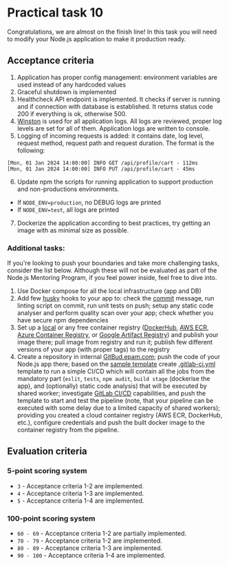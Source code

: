 # Practical task 10

Congratulations, we are almost on the finish line! In this task you will need to modify your Node.js application to make it production ready.

## Acceptance criteria
   
1. Application has proper config management: environment variables are used instead of any hardcoded values 
2. Graceful shutdown is implemented 
3. Healthcheck API endpoint is implemented. It checks if server is running and if connection with database is established. It returns status code 200 if everything is ok, otherwise 500. 
4. [Winston](https://www.npmjs.com/package/winston) is used for all application logs. All logs are reviewed, proper log levels are set for all of them. Application logs are written to console. 
5. Logging of incoming requests is added: it contains date, log level, request method, request path and request duration. The format is the following:

``` 
[Mon, 01 Jan 2024 14:00:00] INFO GET /api/profile/cart - 112ms
[Mon, 01 Jan 2024 14:00:00] INFO PUT /api/profile/cart - 45ms
```

6. Update npm the scripts for running application to support production and non-productions environments.
- If ``NODE_ENV=production``, no DEBUG logs are printed
- If ``NODE_ENV=test``, all logs are printed
7. Dockerize the application according to best practices, try getting an image with as minimal size as possible.

### Additional tasks:

[]()
If you're looking to push your boundaries and take more challenging tasks, consider the list below. Although these will not be evaluated as part of the Node.js Mentoring Program, if you feel power inside, feel free to dive into.

1. Use Docker compose for all the local infrastructure (app and DB)
2. Add few [husky](https://www.npmjs.com/package/husky) hooks to your app to: check the [commit](https://www.npmjs.com/package/@commitlint/config-conventional) message, run linting script on commit, run unit tests 
on push; setup any static code analyser and perform quality scan over your app; check whether you have secure npm dependencies
3. Set up a [local](https://docs.docker.com/registry/) or any free container registry ([DockerHub](https://hub.docker.com/), 
[AWS ECR](https://docs.aws.amazon.com/AmazonECR/latest/userguide/what-is-ecr.html), 
[Azure Container Registry](https://azure.microsoft.com/en-us/products/container-registry/), 
or [Google Artifact Registry](https://cloud.google.com/blog/products/application-development/understanding-artifact-registry-vs-container-registry))
and publish your image there; pull image from registry and run it; publish few different versions of your app (with proper tags) to the registry
4. Create a repository in internal [GitBud.epam.com](https://gitbud.epam.com/); push the code of your Node.js app there; based on the [sample template](https://docs.gitlab.com/ee/ci/index.html#the-gitlab-ciyml-file) 
create [.gitlab-ci.yml](https://gitlab.com/gitlab-org/gitlab/-/blob/master/lib/gitlab/ci/templates/Nodejs.gitlab-ci.yml) template to run a simple CI/CD which will contain all the jobs from the mandatory part (``eslit``, ``tests``,
``npm audit``, ``build stage`` (dockerise the app), and (optionally) static code analysis) that will be executed by shared worker;
investigate [GitLab CI/CD](https://docs.gitlab.com/ee/ci/) capabilities, and push the template to start and test the pipeline (note, that your pipeline can 
be executed with some delay due to a limited capacity of shared workers); providing you created a cloud container registry 
(AWS ECR, DockerHub, etc.), configure credentials and push the built docker image to the container registry from the pipeline.

## Evaluation criteria

### 5-point scoring system

- `3` - Acceptance criteria 1-2 are implemented.
- `4` - Acceptance criteria 1-3 are implemented.
- `5` - Acceptance criteria 1-4 are implemented.

### 100-point scoring system

- `60 - 69` - Acceptance criteria 1-2 are partially implemented.
- `70 - 79` - Acceptance criteria 1-2 are implemented.
- `80 - 89` - Acceptance criteria 1-3 are implemented.
- `90 - 100` - Acceptance criteria 1-4 are implemented.
